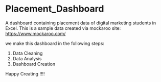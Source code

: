 # Placement_Dashboard
A dashboard containing placement data of digital marketing students in Excel. This is a sample data created via mockaroo site: https://www.mockaroo.com/

we make this dashboard in the following steps:
1. Data Cleaning
2. Data Analysis
3. Dashboard Creation

Happy Creating !!!!

